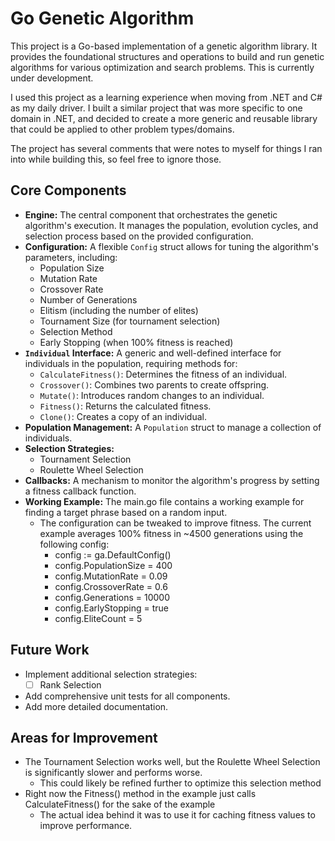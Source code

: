 # Go Genetic Algorithm

This project is a Go-based implementation of a genetic algorithm library. It provides the foundational structures and operations to build and run genetic algorithms for various optimization and search problems. This is currently under development.

I used this project as a learning experience when moving from .NET and C# as my daily driver. I built a similar project that was more specific to one domain in .NET, and decided to create a more generic and reusable library that could be applied to other problem types/domains. 

The project has several comments that were notes to myself for things I ran into while building this, so feel free to ignore those.

## Core Components

*   **Engine:** The central component that orchestrates the genetic algorithm's execution. It manages the population, evolution cycles, and selection process based on the provided configuration.
*   **Configuration:** A flexible `Config` struct allows for tuning the algorithm's parameters, including:
    *   Population Size
    *   Mutation Rate
    *   Crossover Rate
    *   Number of Generations
    *   Elitism (including the number of elites)
    *   Tournament Size (for tournament selection)
    *   Selection Method
    *   Early Stopping (when 100% fitness is reached)
*   **`Individual` Interface:** A generic and well-defined interface for individuals in the population, requiring methods for:
    *   `CalculateFitness()`: Determines the fitness of an individual.
    *   `Crossover()`: Combines two parents to create offspring.
    *   `Mutate()`: Introduces random changes to an individual.
    *   `Fitness()`: Returns the calculated fitness.
    *   `Clone()`: Creates a copy of an individual.
*   **Population Management:** A `Population` struct to manage a collection of individuals.
*   **Selection Strategies:**
    *   Tournament Selection
    *   Roulette Wheel Selection
*   **Callbacks:** A mechanism to monitor the algorithm's progress by setting a fitness callback function.
*   **Working Example:** The main.go file contains a working example for finding a target phrase based on a random input.
    * The configuration can be tweaked to improve fitness. The current example averages 100% fitness in ~4500 generations using the following config:
      * config := ga.DefaultConfig()
      * config.PopulationSize = 400
      * config.MutationRate = 0.09
      * config.CrossoverRate = 0.6
      * config.Generations = 10000
      * config.EarlyStopping = true
      * config.EliteCount = 5

## Future Work

*   Implement additional selection strategies:
    *   [ ] Rank Selection
*   Add comprehensive unit tests for all components.
*   Add more detailed documentation.

## Areas for Improvement

*   The Tournament Selection works well, but the Roulette Wheel Selection is significantly slower and performs worse.
    * This could likely be refined further to optimize this selection method
*   Right now the Fitness() method in the example just calls CalculateFitness() for the sake of the example
    * The actual idea behind it was to use it for caching fitness values to improve performance.
